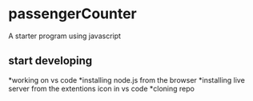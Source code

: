 # passengerCounter
A starter program using javascript

## start developing


*working on vs code
*installing node.js from the browser
*installing live server from the extentions icon in vs code
*cloning repo 

